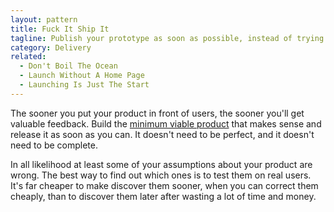 ```yaml
---
layout: pattern
title: Fuck It Ship It
tagline: Publish your prototype as soon as possible, instead of trying to build a full product.
category: Delivery
related:
  - Don't Boil The Ocean
  - Launch Without A Home Page
  - Launching Is Just The Start
---
```


The sooner you put your product in front of users, the sooner you'll get
valuable feedback. Build the [minimum viable product](http://en.wikipedia.org/wiki/Minimum_viable_product) that makes
sense and release it as soon as you can. It doesn't need to be perfect, and it
doesn't need to be complete.

In all likelihood at least some of your assumptions about your product are
wrong. The best way to find out which ones is to test them on real users.
It's far cheaper to make discover them sooner, when you can correct them
cheaply, than to discover them later after wasting a lot of time and
money.

